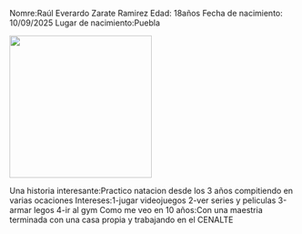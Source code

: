 Nomre:Raúl Everardo Zarate Ramirez
Edad: 18años
Fecha de nacimiento: 10/09/2025
Lugar de nacimiento:Puebla

<img src="../imgs/Foto de mi.jpg" width="250">

Una historia interesante:Practico natacion desde los 3 años compitiendo en varias ocaciones
Intereses:1-jugar videojuegos
2-ver series y peliculas 
3-armar legos
4-ir al gym
Como me veo en 10 años:Con una maestria terminada con una casa propia y trabajando en el CENALTE
